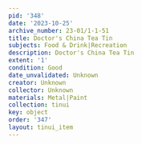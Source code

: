 ```yaml
---
pid: '348'
date: '2023-10-25'
archive_number: 23-01/1-1-51
title: Doctor's China Tea Tin
subjects: Food & Drink|Recreation
description: Doctor's China Tea Tin
extent: '1'
condition: Good
date_unvalidated: Unknown
creator: Unknown
collector: Unknown
materials: Metal|Paint
collection: tinui
key: object
order: '347'
layout: tinui_item
---
```

